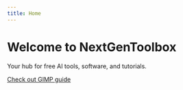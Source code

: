 ```yaml
---
title: Home
---
```


# Welcome to NextGenToolbox
Your hub for free AI tools, software, and tutorials.

[Check out GIMP guide](gimp-guide.md)
